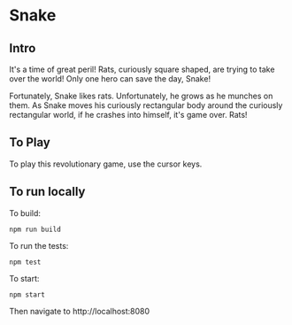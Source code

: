 # Snake

## Intro

It's a time of great peril! Rats, curiously square shaped, are trying to take over
the world! Only one hero can save the day, Snake!

Fortunately, Snake likes rats. Unfortunately, he grows as he munches on them. As
Snake moves his curiously rectangular body around the curiously rectangular world,
if he crashes into himself, it's game over. Rats!

## To Play

To play this revolutionary game, use the cursor keys.

## To run locally

To build:

`npm run build`

To run the tests:

`npm test`

To start:

`npm start`

Then navigate to http://localhost:8080
